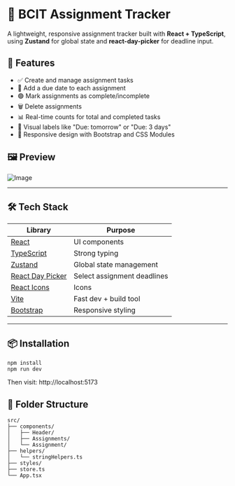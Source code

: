 # 📘 BCIT Assignment Tracker

A lightweight, responsive assignment tracker built with **React + TypeScript**, using **Zustand** for global state and **react-day-picker** for deadline input.

## 🚀 Features

- ✅ Create and manage assignment tasks
- 📅 Add a due date to each assignment
- 🟢 Mark assignments as complete/incomplete
- 🗑️ Delete assignments
- 📊 Real-time counts for total and completed tasks
- 🧠 Visual labels like "Due: tomorrow" or "Due: 3 days"
- 🎨 Responsive design with Bootstrap and CSS Modules

## 🖼️ Preview

![Image](https://github.com/user-attachments/assets/fbb142ac-7406-47be-8052-b0f8160def01)

---

## 🛠️ Tech Stack

| Library           | Purpose                        |
|------------------|--------------------------------|
| [React](https://reactjs.org/) | UI components                 |
| [TypeScript](https://www.typescriptlang.org/) | Strong typing               |
| [Zustand](https://zustand-demo.pmnd.rs/) | Global state management     |
| [React Day Picker](https://react-day-picker.js.org/) | Select assignment deadlines |
| [React Icons](https://react-icons.github.io/react-icons/) | Icons                      |
| [Vite](https://vitejs.dev/) | Fast dev + build tool        |
| [Bootstrap](https://getbootstrap.com/) | Responsive styling          |

---

## 📦 Installation

```
npm install
npm run dev
```

Then visit:
http://localhost:5173

## 📂 Folder Structure

```
src/
├── components/
│   ├── Header/
│   ├── Assignments/
│   └── Assignment/
├── helpers/
│   └── stringHelpers.ts
├── styles/
├── store.ts
└── App.tsx
```
